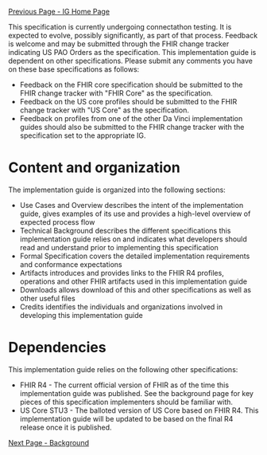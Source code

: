 [Previous Page - IG Home Page](index.html)

This specification is currently undergoing connectathon testing. It is expected to evolve, possibly significantly, as part of that process. 
Feedback is welcome and may be submitted through the FHIR change tracker indicating US PAO Orders as the specification. 
This implementation guide is dependent on other specifications. Please submit any comments you have on these base specifications as follows: 
* 	Feedback on the FHIR core specification should be submitted to the FHIR change tracker with "FHIR Core" as the specification.
* 	Feedback on the US core profiles should be submitted to the FHIR change tracker with "US Core" as the specification.
* 	Feedback on profiles from one of the other Da Vinci implementation guides should also be submitted to the FHIR change tracker with the specification set to the appropriate IG.

# Content and organization
The implementation guide is organized into the following sections:
* 	Use Cases and Overview describes the intent of the implementation guide, gives examples of its use and provides a high-level overview of expected process flow
* 	Technical Background describes the different specifications this implementation guide relies on and indicates what developers should read and understand prior to implementing this specification
* 	Formal Specification covers the detailed implementation requirements and conformance expectations
* 	Artifacts introduces and provides links to the FHIR R4 profiles, operations and other FHIR artifacts used in this implementation guide
* 	Downloads allows download of this and other specifications as well as other useful files
* 	Credits identifies the individuals and organizations involved in developing this implementation guide

# Dependencies
This implementation guide relies on the following other specifications:
* 	FHIR R4 - The current official version of FHIR as of the time this implementation guide was published. See the background page for key pieces of this specification implementers should be familiar with.
* 	US Core STU3 - The balloted version of US Core based on FHIR R4. This implementation guide will be updated to be based on the final R4 release once it is published.

[Next Page - Background](Background.html)